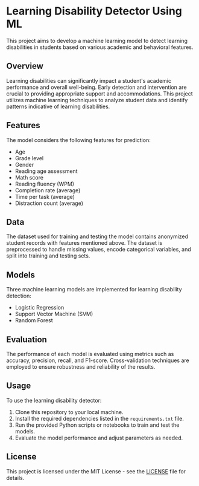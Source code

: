 # Learning Disability Detector Using ML

This project aims to develop a machine learning model to detect learning disabilities in students based on various academic and behavioral features.

## Overview
Learning disabilities can significantly impact a student's academic performance and overall well-being. Early detection and intervention are crucial to providing appropriate support and accommodations. This project utilizes machine learning techniques to analyze student data and identify patterns indicative of learning disabilities.

## Features
The model considers the following features for prediction:
- Age
- Grade level
- Gender
- Reading age assessment
- Math score
- Reading fluency (WPM)
- Completion rate (average)
- Time per task (average)
- Distraction count (average)

## Data
The dataset used for training and testing the model contains anonymized student records with features mentioned above. The dataset is preprocessed to handle missing values, encode categorical variables, and split into training and testing sets.

## Models
Three machine learning models are implemented for learning disability detection:
- Logistic Regression
- Support Vector Machine (SVM)
- Random Forest

## Evaluation
The performance of each model is evaluated using metrics such as accuracy, precision, recall, and F1-score. Cross-validation techniques are employed to ensure robustness and reliability of the results.

## Usage
To use the learning disability detector:
1. Clone this repository to your local machine.
2. Install the required dependencies listed in the `requirements.txt` file.
3. Run the provided Python scripts or notebooks to train and test the models.
4. Evaluate the model performance and adjust parameters as needed.

## License
This project is licensed under the MIT License - see the [LICENSE](LICENSE) file for details.
